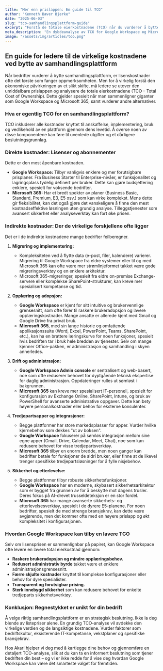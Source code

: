 ```yaml
---
title: "Mer enn prislappen: En guide til TCO"
author: "Kenneth Bæver Bjerke"
date: "2025-06-03"
slug: "tco-samhandlingsplattform-guide"
excerpt: "Forstå de totale eierkostnadene (TCO) når du vurderer å bytte samhandlingsplattform. Vi ser på Google Workspace vs. Microsoft 365 og skjulte kostnader."
meta_description: "En dybdeanalyse av TCO for Google Workspace og Microsoft 365. Utforsk direkte og indirekte kostnader for å ta en informert beslutning for din bedrift."
image: "/assets/img/articles/tco.png"
---
```


## En guide for ledere til de virkelige kostnadene ved bytte av samhandlingsplattform

Når bedrifter vurderer å bytte samhandlingsplattform, er lisenskostnader ofte det første som fanger oppmerksomheten. Men for å virkelig forstå den økonomiske påvirkningen av et slikt skifte, må ledere se utover den umiddelbare prislappen og analysere de totale eierkostnadene (TCO – Total Cost of Ownership). Dette gjelder spesielt når man sammenligner giganter som Google Workspace og Microsoft 365, samt vurderer andre alternativer.

### Hva er egentlig TCO for en samhandlingsplattform?

TCO inkluderer alle kostnader knyttet til anskaffelse, implementering, bruk og vedlikehold av en plattform gjennom dens levetid. Å overse noen av disse komponentene kan føre til uventede utgifter og et dårligere beslutningsgrunnlag.

### Direkte kostnader: Lisenser og abonnementer

Dette er den mest åpenbare kostnaden.
* **Google Workspace:** Tilbyr vanligvis enklere og mer forutsigbare prisplaner. Fra Business Starter til Enterprise-nivåer, er funksjonalitet og lagringsplass tydelig definert per bruker. Dette kan gjøre budsjettering enklere, spesielt for voksende bedrifter.
* **Microsoft 365:** Har et bredt spekter av planer (Business Basic, Standard, Premium, E3, E5 osv.) som kan virke komplekst. Mens dette gir fleksibilitet, kan det også gjøre det vanskeligere å finne den mest kostnadseffektive løsningen uten grundig analyse. Tilleggstjenester som avansert sikkerhet eller analyseverktøy kan fort øke prisen.

### Indirekte kostnader: Der de virkelige forskjellene ofte ligger

Det er i de indirekte kostnadene mange bedrifter feilberegner.

1.  **Migrering og implementering:**
    * Kompleksiteten ved å flytte data (e-post, filer, kalendere) varierer. Migrering til Google Workspace fra eldre systemer eller til og med Microsoft 365 kan ofte være mer strømlinjeformet takket være gode migreringsverktøy og en enklere arkitektur.
    * Microsoft 365-migreringer, spesielt fra eldre on-premise Exchange-servere eller komplekse SharePoint-strukturer, kan kreve mer spesialisert kompetanse og tid.

2.  **Opplæring og adopsjon:**
    * **Google Workspace** er kjent for sitt intuitive og brukervennlige grensesnitt, som ofte fører til raskere brukeradopsjon og lavere opplæringskostnader. Mange ansatte er allerede kjent med Gmail og Google Drive fra privat bruk.
    * **Microsoft 365**, med sin lange historie og omfattende applikasjonssuite (Word, Excel, PowerPoint, Teams, SharePoint, etc.), kan ha en brattere læringskurve for noen funksjoner, spesielt hvis bedriften tar i bruk hele bredden av tjenester. Selv om mange kjenner Office-pakken, er administrasjon og samhandling i skyen annerledes.

3.  **Drift og administrasjon:**
    * **Google Workspace Admin console** er sentralisert og web-basert, noe som ofte reduserer behovet for dyptgående teknisk ekspertise for daglig administrasjon. Oppdateringer rulles ut sømløst i bakgrunnen.
    * **Microsoft 365** kan kreve mer spesialisert IT-personell, spesielt for konfigurasjon av Exchange Online, SharePoint, Intune, og bruk av PowerShell for avanserte administrative oppgaver. Dette kan bety høyere personalkostnader eller behov for eksterne konsulenter.

4.  **Tredjepartsapper og integrasjoner:**
    * Begge plattformer har store markedsplasser for apper. Vurder hvilke kjernebehov som dekkes "ut av boksen".
    * **Google Workspace** fokuserer på sømløs integrasjon mellom sine egne apper (Gmail, Drive, Calendar, Meet, Chat), noe som kan redusere behovet for visse tredjepartsverktøy.
    * **Microsoft 365** tilbyr en enorm bredde, men noen ganger kan bedrifter betale for funksjoner de aldri bruker, eller finne at de likevel trenger spesifikke tredjepartsløsninger for å fylle nisjebehov.

5.  **Sikkerhet og etterlevelse:**
    * Begge plattformer tilbyr robuste sikkerhetsfunksjoner.
    * **Google Workspace** har en moderne, skybasert sikkerhetsarkitektur som er bygget fra grunnen av for å beskytte mot dagens trusler. Deres fokus på AI-drevet trusseldeteksjon er en stor fordel.
    * **Microsoft 365** har mange avanserte sikkerhets- og etterlevelsesverktøy, spesielt i de dyrere E5-planene. For noen bedrifter, spesielt de med strenge bransjekrav, kan dette være avgjørende, men det kommer ofte med en høyere prislapp og økt kompleksitet i konfigurasjonen.

### Hvordan Google Workspace kan tilby en lavere TCO

Selv om lisensprisen er sammenlignbar på papiret, kan Google Workspace ofte levere en lavere total eierkostnad gjennom:
* **Raskere brukeradopsjon og mindre opplæringsbehov.**
* **Redusert administrativ byrde** takket være et enklere administrasjonsgrensesnitt.
* **Færre skjulte kostnader** knyttet til komplekse konfigurasjoner eller behov for dyre spesialister.
* **Transparent og forutsigbar prising.**
* **Sterk innebygd sikkerhet** som kan redusere behovet for enkelte tredjeparts sikkerhetsverktøy.

### Konklusjon: Regnestykket er unikt for din bedrift

Å velge riktig samhandlingsplattform er en strategisk beslutning. Ikke la deg blende av listepriser alene. En grundig TCO-analyse vil avdekke den virkelige verdien og de langsiktige kostnadene. Vurder faktorer som bedriftskultur, eksisterende IT-kompetanse, vekstplaner og spesifikke bransjekrav.

Hos Akari hjelper vi deg med å kartlegge dine behov og gjennomføre en detaljert TCO-analyse, slik at du kan ta en informert beslutning som tjener bedriften din best – og vi er ikke redde for å vise deg hvordan Google Workspace kan være det smarteste valget for fremtiden.
